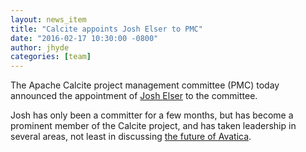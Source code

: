 ```yaml
---
layout: news_item
title: "Calcite appoints Josh Elser to PMC"
date: "2016-02-17 10:30:00 -0800"
author: jhyde
categories: [team]
---
```

<!--
{% comment %}
Licensed to the Apache Software Foundation (ASF) under one or more
contributor license agreements.  See the NOTICE file distributed with
this work for additional information regarding copyright ownership.
The ASF licenses this file to you under the Apache License, Version 2.0
(the "License"); you may not use this file except in compliance with
the License.  You may obtain a copy of the License at

http://www.apache.org/licenses/LICENSE-2.0

Unless required by applicable law or agreed to in writing, software
distributed under the License is distributed on an "AS IS" BASIS,
WITHOUT WARRANTIES OR CONDITIONS OF ANY KIND, either express or implied.
See the License for the specific language governing permissions and
limitations under the License.
{% endcomment %}
-->

The Apache Calcite project management committee (PMC) today announced the
appointment of [Josh Elser](https://mail-archives.apache.org/mod_mbox/calcite-dev/201602.mbox/%3C12AA8D09-BBF8-470B-8933-5B672162546C%40apache.org%3E)
to the committee.

Josh has only been a committer for a few months, but has become a prominent
member of the Calcite project, and has taken leadership in several areas,
not least in discussing [the future of Avatica](https://mail-archives.apache.org/mod_mbox/calcite-dev/201601.mbox/%3C56ABCCFF.3010205%40gmail.com%3E).
